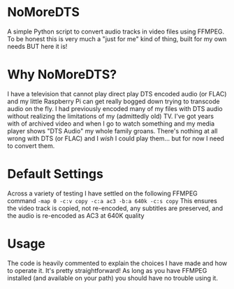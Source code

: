 # NoMoreDTS

A simple Python script to convert audio tracks in video files using FFMPEG.
To be honest this is very much a "just for me" kind of thing, built for my own needs BUT here it is!

# Why NoMoreDTS?

I have a television that cannot play direct play DTS encoded audio (or FLAC) and my little Raspberry Pi can get really bogged down trying to transcode audio on the fly. I had previously encoded many of my files with DTS audio without realizing the limitations of my (admittedly old) TV. I've got years with of archived video and when I go to watch something and my media player shows "DTS Audio" my whole family groans. There's nothing at all wrong with DTS (or FLAC) and I _wish_ I could play them... but for now I need to convert them.

# Default Settings

Across a variety of testing I have settled on the following FFMPEG command
`-map 0 -c:v copy -c:a ac3 -b:a 640k -c:s copy`
This ensures the video track is copied, not re-encoded, any subtitles are preserved, and the audio is re-encoded as AC3 at 640K quality

# Usage

The code is heavily commented to explain the choices I have made and how to operate it. It's pretty straightforward! As long as you have FFMPEG installed (and available on your path) you should have no trouble using it.
